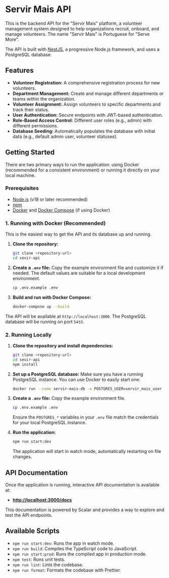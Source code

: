 # Servir Mais API

This is the backend API for the "Servir Mais" platform, a volunteer management system designed to help organizations recruit, onboard, and manage volunteers. The name "Servir Mais" is Portuguese for "Serve More".

The API is built with [NestJS](https://nestjs.com/), a progressive Node.js framework, and uses a PostgreSQL database.

## Features

-   **Volunteer Registration:** A comprehensive registration process for new volunteers.
-   **Department Management:** Create and manage different departments or teams within the organization.
-   **Volunteer Assignment:** Assign volunteers to specific departments and track their status.
-   **User Authentication:** Secure endpoints with JWT-based authentication.
-   **Role-Based Access Control:** Different user roles (e.g., admin) with different permissions.
-   **Database Seeding:** Automatically populates the database with initial data (e.g., default admin user, volunteer statuses).

## Getting Started

There are two primary ways to run the application: using Docker (recommended for a consistent environment) or running it directly on your local machine.

### Prerequisites

-   [Node.js](https://nodejs.org/en/) (v18 or later recommended)
-   [npm](https://www.npmjs.com/)
-   [Docker](https://www.docker.com/) and [Docker Compose](https://docs.docker.com/compose/) (if using Docker)

### 1. Running with Docker (Recommended)

This is the easiest way to get the API and its database up and running.

1.  **Clone the repository:**
    ```bash
    git clone <repository-url>
    cd sevir-api
    ```

2.  **Create a `.env` file:**
    Copy the example environment file and customize it if needed. The default values are suitable for a local development environment.
    ```bash
    cp .env.example .env
    ```

3.  **Build and run with Docker Compose:**
    ```bash
    docker-compose up --build
    ```

The API will be available at `http://localhost:3000`. The PostgreSQL database will be running on port `5433`.

### 2. Running Locally

1.  **Clone the repository and install dependencies:**
    ```bash
    git clone <repository-url>
    cd sevir-api
    npm install
    ```

2.  **Set up a PostgreSQL database:**
    Make sure you have a running PostgreSQL instance. You can use Docker to easily start one:
    ```bash
    docker run --name servir-mais-db -e POSTGRES_USER=servir_mais_user -e POSTGRES_PASSWORD=servir_mais_password -e POSTGRES_DB=servir_mais_db -p 5433:5432 -d postgres
    ```

3.  **Create a `.env` file:**
    Copy the example environment file.
    ```bash
    cp .env.example .env
    ```
    Ensure the `POSTGRES_*` variables in your `.env` file match the credentials for your local PostgreSQL instance.

4.  **Run the application:**
    ```bash
    npm run start:dev
    ```
    The application will start in watch mode, automatically restarting on file changes.

## API Documentation

Once the application is running, interactive API documentation is available at:

-   **[http://localhost:3000/docs](http://localhost:3000/docs)**

This documentation is powered by Scalar and provides a way to explore and test the API endpoints.

## Available Scripts

-   `npm run start:dev`: Runs the app in watch mode.
-   `npm run build`: Compiles the TypeScript code to JavaScript.
-   `npm run start:prod`: Runs the compiled app in production mode.
-   `npm test`: Runs unit tests.
-   `npm run lint`: Lints the codebase.
-   `npm run format`: Formats the codebase with Prettier.
